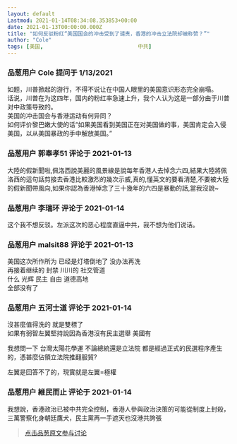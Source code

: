 ```yaml
---
layout: default
Lastmod: 2021-01-14T08:34:08.353853+00:00
date: 2021-01-13T00:00:00.000Z
title: "如何反驳粉红“美国国会的冲击受到了谴责，香港的冲击立法院却被称赞？”"
author: "Cole"
tags: [美国,								中共]
---
```



### 品葱用户 **Cole** 提问于 1/13/2021
    
如题，川普掀起的游行，不得不说让在中国人眼里的美国意识形态完全崩塌。  
话说，川普在为这四年，国内的粉红率急速上升，我个人认为这是一部分由于川普对中政策导致的。  
美国的冲击国会与香港运动有何异同？  
如何评价黎巴嫩大使的话“如果美国看到美国正在对美国做的事，美国肯定会入侵美国，以从美国暴政的手中解放美国。”
    
                

### 品葱用户 **郭奉孝51** 评论于 2021-01-13
        
大陸的假新聞啦,佩洛西說美麗的風景線是說每年香港人去悼念六四,結果大陸將佩洛西的這句話剪接去香港比較激烈的幾次示威,真的,懂英文的要看清楚,不要被大陸的假新聞帶風向,如果你認為香港悼念了三十幾年的六四是暴動的話,當我沒說~
        
                

### 品葱用户 **李瑞环** 评论于 2021-01-14
        
这个我不想反驳。左派这次的恶心程度直逼中共，我不想为他们说话。
        
                

### 品葱用户 **malsit88** 评论于 2021-01-13
        
美国这次所作所为 已经是灯塔倒地了 没办法再洗  
再接着继续的 封禁 川川的 社交管道  
什么 光辉 民主 自由 道德高地  
全部没有了
        
                

### 品葱用户 **五河士道** 评论于 2021-01-14
        
沒甚麼值得洗的 就是雙標了  
如果有弱智左翼堅持說因為香港沒有民主選舉 美國有  
  
我想問一下 台灣太陽花學運 不論總統還是立法院 都是經過正式的民選程序產生的，憑甚麼佔領立法院推翻服貿?  
  
左翼是回答不了的，現實就是左翼=極權
        
                

### 品葱用户 **維民而止** 评论于 2021-01-14
        
我想說，香港政治已被中共完全控制，香港人參與政治決策的可能從制度上封殺，三萬警察化身朝廷鷹犬，民主黨再一手遮天也沒港共誇張
        
                





> [点击品葱原文参与讨论](https://pincong.rocks/question/35534)

